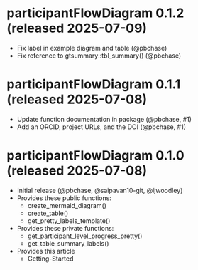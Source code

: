 # participantFlowDiagram 0.1.2 (released 2025-07-09)
- Fix label in example diagram and table (@pbchase)
- Fix reference to gtsummary::tbl_summary() (@pbchase)

# participantFlowDiagram 0.1.1 (released 2025-07-08)
- Update function documentation in package (@pbchase, #1)
- Add an ORCID, project URLs, and the DOI (@pbchase, #1)

# participantFlowDiagram 0.1.0 (released 2025-07-08)
* Initial release (@pbchase, @saipavan10-git, @ljwoodley)
* Provides these public functions:
    * create_mermaid_diagram()
    * create_table()
    * get_pretty_labels_template()
* Provides these private functions:
    * get_participant_level_progress_pretty()
    * get_table_summary_labels()
* Provides this article
    * Getting-Started
